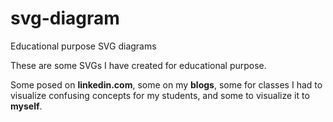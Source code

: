 # svg-diagram
Educational purpose SVG diagrams

These are some SVGs I have created for educational purpose.

Some posed on **linkedin.com**, some on my **blogs**, some for classes I had to visualize confusing concepts for my students, and some to visualize it to **myself**.
